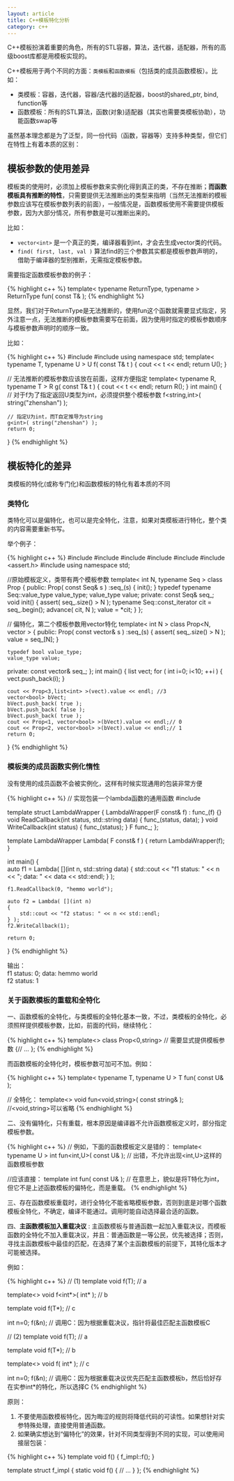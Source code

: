 ```yaml
---
layout: article
title: C++模板特化分析
category: c++
---
```


C++模板扮演着重要的角色，所有的STL容器，算法，迭代器，适配器，所有的高级boost库都是用模板实现的。

C++模板用于两个不同的方面：`类模板`和`函数模板`（包括类的成员函数模板）。比如：

- 类模板：容器，迭代器，容器/迭代器的适配器，boost的shared_ptr, bind, function等
- 函数模板：所有的STL算法，函数(对象)适配器（其实也需要类模板协助），功能函数swap等
 
虽然基本理念都是为了泛型，同一份代码（函数，容器等）支持多种类型，但它们在特性上有着本质的区别：

## 模板参数的使用差异

模板类的使用时，必须加上模板参数来实例化得到真正的类，不存在推断；**而函数模板具有推断的特性**，只需要提供无法推断出的类型来指明（当然无法推断的模板参数应该写在模板参数列表的前面），一般情况是，函数模板使用不需要提供模板参数，因为大部分情况，所有参数是可以推断出来的。

比如：

- `vector<int>` 是一个真正的类，编译器看到int，才会去生成vector<int>类的代码。
- `find( first, last, val )` 算法find的三个参数其实都是模板参数声明的，借助于编译器的型别推断，无需指定模板参数。

需要指定函数模板参数的例子：

{% highlight c++ %}
template< typename ReturnType, typename >
ReturnType fun( const T& );
{% endhighlight %}

显然，我们对于ReturnType是无法推断的，使用fun这个函数就需要显式指定，另外注意一点，无法推断的模板参数需要写在前面，因为使用时指定的模板参数顺序与模板参数声明时的顺序一致。

比如：

{% highlight c++ %}
#include <iostream>
#include <string>
using namespace std;
template< typename T, typename U >
U f( const T& t )
{
    cout << t << endl;
    return U();
}

// 无法推断的模板参数应该放在前面，这样方便指定
template< typename R, typename T >
R g( const T& t )
{
    cout << t << endl;
    return R();
}
int main()
{
    // 对于f为了指定返回U类型为int，必须提供整个模板参数
    f<string,int>( string("zhenshan") );
    
    // 指定U为int，而T自定推导为string
    g<int>( string("zhenshan") );
    return 0;
}
{% endhighlight %}

## 模板特化的差异

类模板的特化(或称专门化)和函数模板的特化有着本质的不同

### 类特化

类特化可以是偏特化，也可以是完全特化，注意，如果对类模板进行特化，整个类的内容需要重新书写。

举个例子：

{% highlight c++ %}
#include <iostream>
#include <vector>
#include <list>
#include <string>
#include <algorithm>
#include <assert.h>
#include <iterator>
using namespace std;

//原始模板定义，类带有两个模板参数
template< int N, typename Seq >
class Prop
{
public:
    Prop( const Seq& s ) :seq_(s) { init(); }
    typedef typename Seq::value_type value_type;
    value_type value;
private:
    const Seq& seq_;
    void init()
    {
        assert( seq_.size() > N );
        typename Seq::const_iterator cit = seq_.begin();
        advance( cit, N );
        value = *cit;
    }
};
 
// 偏特化，第二个模板参数用vector<bool>特化
template< int N >
class Prop<N, vector<bool> >
{
public:
    Prop( const vector<bool>& s ) :seq_(s) 
    {
        assert( seq_.size() > N ); 
        value = seq_[N]; 
    }
    
    typedef bool value_type;
    value_type value;
private:
    const vector<bool>& seq_;
};
int main()
{
    list<int> vect;
    for ( int i=0; i<10; ++i )
    {
        vect.push_back(i);
    }
    
    cout << Prop<3,list<int> >(vect).value << endl; //3
    vector<bool> bVect;
    bVect.push_back( true );
    bVect.push_back( false );
    bVect.push_back( true );
    cout << Prop<1, vector<bool> >(bVect).value << endl;// 0
    cout << Prop<2, vector<bool> >(bVect).value << endl;// 1
    return 0;
}
{% endhighlight %}


### 模板类的成员函数**实例化惰性**

没有使用的成员函数不会被实例化，这样有时候实现通用的包装非常方便

{% highlight c++ %}
// 实现包装一个lambda函数的通用函数
#include <iostream>

template<typename F>
struct LambdaWrapper 
{
    LambdaWrapper(F const& f) : func_(f) {}
    void ReadCallback(int status, std::string data) { func_(status, data); }
    void WriteCallback(int status) { func_(status); }
    F func_;
};

template<typename F>
LambdaWrapper<F> Lambda( F const& f )
{
    return LambdaWrapper<F>(f);
}

int main()
{   
    auto f1 = Lambda( [](int n, std::string data)
    { 
        std::cout << "f1 status: " << n << 
            "; data: " << data << std::endl; 
    } );

    f1.ReadCallback(0, "hemmo world");

    auto f2 = Lambda( [](int n)
    { 
        std::cout << "f2 status: " << n << std::endl; 
    } );
    f2.WriteCallback(1);

    return 0;
}
{% endhighlight %}

输出：  
f1 status: 0; data: hemmo world  
f2 status: 1  


### 关于函数模板的重载和全特化

一、函数模板的全特化，与类模板的全特化基本一致，不过，类模板的全特化，必须照样提供模板参数，比如，前面的代码，继续特化：

{% highlight c++ %}
template<>
class Prop<0,string> // 需要显式提供模板参数
{// ...
};
{% endhighlight %}

而函数模板的全特化时，模板参数可加可不加。例如：

{% highlight c++ %}
template< typename T, typename U >
T fun( const U& );

// 全特化：
template<>
void fun<void,string>( const string& ); //<void,string>可以省略
{% endhighlight %}


二、没有偏特化，只有重载，根本原因是编译器不允许函数模板定义时，部分指定模板参数。

{% highlight c++ %}
// 例如，下面的函数模板定义是错的：
template< typename U >
int fun<int,U>( const U& ); // 出错，不允许出现<int,U>这样的函数模板参数

//应该直接：
template<typename U >
int fun( const U& ); // 在意思上，貌似是将T特化为int，但它不是上述函数模板的偏特化，而是重载。
{% endhighlight %}

三、存在函数模板重载时，进行全特化不能省略模板参数，否则到底是对哪个函数模板全特化，不确定，编译不能通过。调用时能自动选择最合适的函数。
 
四、**主函数模板加入重载决议**
: 主函数模板与普通函数一起加入重载决议，而模板函数的全特化不加入重载决议，并且：普通函数是一等公民，优先被选择；否则，寻找主函数模板中最佳的匹配，在选择了某个主函数模板的前提下，其特化版本才可能被选择。

例如：

{% highlight c++ %}
// (1)
template<typename T>
void f(T);               // a
 
template<>
void f<int*>( int* );    // b
 
template<typename T>
void f(T*);              // c
 
int n=0;
f(&n);  // 调用C：因为根据重载决议，指针将最佳匹配主函数模板C

// (2)
template<typename T>
void f(T);               // a
 
template<typename T>
void f(T*);              // b
 
template<>
void f<int>( int* );     // c
 
int n=0;
f(&n);  // 调用C：因为根据重载决议优先匹配主函数模板b，然后恰好存在实参int*的特化，所以选择C
{% endhighlight %}

原则：

1. 不要使用函数模板特化，因为晦涩的规则将降低代码的可读性。如果想针对实参特殊处理，直接使用普通函数。
2. 如果确实想达到“偏特化”的效果，针对不同类型得到不同的实现，可以使用间接层包装：

{% highlight c++ %}
template<typename T>
void f()
{
    f_impl<T>::f();
}
 
template<typename T>
struct f_impl
{
    static void f()
    {
       // ...
    }
};
{% endhighlight %}
